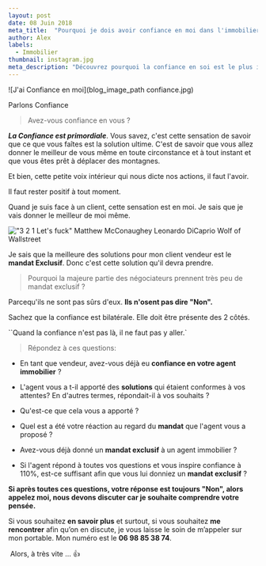 ```yaml
---
layout: post
date: 08 Juin 2018
meta_title:  "Pourquoi je dois avoir confiance en moi dans l'immobilier ?"
author: Alex
labels:
  - Immobilier
thumbnail: instagram.jpg
meta_description: "Découvrez pourquoi la confiance en soi est le plus important dans l'immobilier."
---
```





![J'ai Confiance en moi](blog_image_path confiance.jpg)



Parlons Confiance

>Avez-vous confiance en vous ?

***La Confiance est primordiale***. Vous savez, c'est cette sensation de savoir que ce que vous faîtes est la solution ultime.
C'est de savoir que vous allez donner le meilleur de vous même en toute circonstance et à tout instant et que vous êtes prêt à déplacer des montagnes.

Et bien, cette petite voix intérieur qui nous dicte nos actions, il faut l'avoir.

Il faut rester positif à tout moment.

Quand je suis face à un client, cette sensation est en moi. Je sais que je vais donner le meilleur de moi même.


!["3 2 1 Let's fuck" Matthew McConaughey Leonardo DiCaprio Wolf of Wallstreet](https://i.makeagif.com/media/5-12-2015/6UTZ2w.gif)

Je sais que la meilleure des solutions pour mon client vendeur est le **mandat Exclusif**. Donc c'est cette solution qu'il devra prendre.

>Pourquoi la majeure partie des négociateurs prennent très peu de mandat exclusif ?

Parcequ'ils ne sont pas sûrs d'eux. **Ils n'osent pas dire "Non".**



Sachez que la confiance est bilatérale. Elle doit être présente des 2 côtés. 

``Quand la confiance n'est pas là, il ne faut pas y aller.`


>Répondez à ces questions:

* En tant que vendeur, avez-vous déjà eu **confiance en votre agent immobilier** ?

* L'agent vous a t-il apporté des **solutions** qui étaient conformes à vos attentes? En d'autres termes, répondait-il à vos souhaits ?

* Qu'est-ce que cela vous a apporté ?

* Quel est a été votre réaction au regard du **mandat** que l'agent vous a proposé ?

* Avez-vous déjà donné un **mandat exclusif** à un agent immobilier ?

* Si l'agent répond à toutes vos questions et vous inspire confiance à 110%, est-ce suffisant afin que vous lui donniez un **mandat exclusif** ?

**Si après toutes ces questions, votre réponse est toujours "Non", alors appelez moi, nous devons discuter car je souhaite comprendre votre pensée.**







Si vous souhaitez **en savoir plus** et surtout, si vous souhaitez **me rencontrer** afin qu’on en discute, je vous laisse le soin de m’appeler sur mon portable. Mon numéro est le **06 98 85 38 74**.

 Alors, à très vite … 👍



